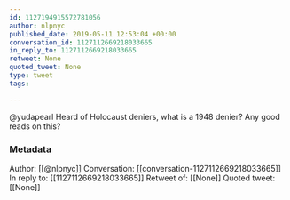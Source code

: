 ```yaml
---
id: 1127194915572781056
author: nlpnyc
published_date: 2019-05-11 12:53:04 +00:00
conversation_id: 1127112669218033665
in_reply_to: 1127112669218033665
retweet: None
quoted_tweet: None
type: tweet
tags:

---
```


@yudapearl Heard of Holocaust deniers, what is a 1948 denier? Any good reads on this?

### Metadata

Author: [[@nlpnyc]]
Conversation: [[conversation-1127112669218033665]]
In reply to: [[1127112669218033665]]
Retweet of: [[None]]
Quoted tweet: [[None]]

